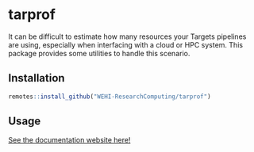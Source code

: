 # tarprof

It can be difficult to estimate how many resources your Targets pipelines
  are using, especially when interfacing with a cloud or HPC system. This
  package provides some utilities to handle this scenario.
  
## Installation

```r
remotes::install_github("WEHI-ResearchComputing/tarprof")
```

## Usage

[See the documentation website here!](https://wehi-researchcomputing.github.io/tarprof)
